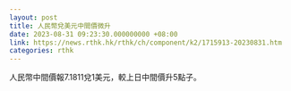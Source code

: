 ```yaml
---
layout: post
title: 人民幣兌美元中間價微升
date: 2023-08-31 09:23:30.000000000 +08:00
link: https://news.rthk.hk/rthk/ch/component/k2/1715913-20230831.htm
categories: rthk
---
```


人民幣中間價報7.1811兌1美元，較上日中間價升5點子。

